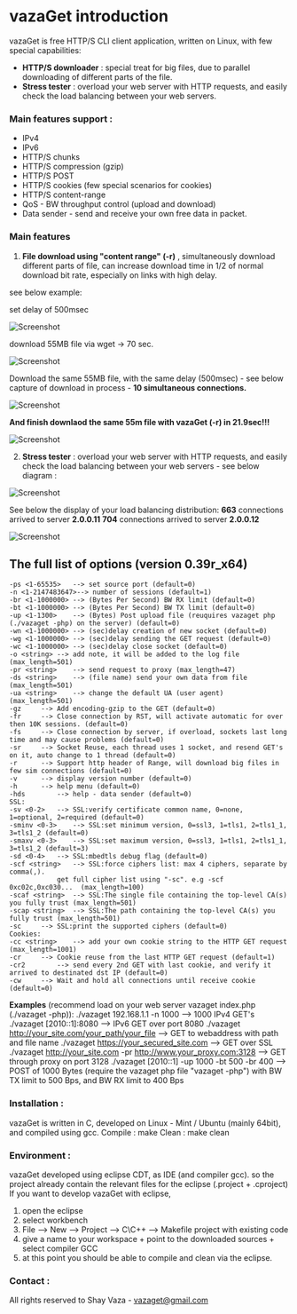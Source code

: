 # vazaGet introduction

vazaGet is free HTTP/S CLI client application, written on Linux, with few special capabilities:
- **HTTP/S downloader** : special treat for big files, due to parallel downloading of different parts of the file.
- **Stress tester** : overload your web server with HTTP requests, and easily check the  load balancing between your web servers.

### Main features support :
- IPv4 
- IPv6
- HTTP/S chunks
- HTTP/S compression (gzip)
- HTTP/S POST
- HTTP/S cookies (few special scenarios for cookies)
- HTTP/S content-range
- QoS - BW throughput control (upload and download)
- Data sender - send and receive your own free data in packet.

### Main features 
1. **File download using "content range" (-r)** , simultaneously download different parts of file, can increase download time in 1/2 of normal download bit rate, especially on links with high delay.

see below example:

set delay of 500msec

![Screenshot](readme_pictures/picture_1.jpg)
	

download 55MB file via wget → 70 sec.

![Screenshot](readme_pictures/picture_2.jpg)

Download the same 55MB file, with the same delay (500msec) - see below capture of download in process - **10 simultaneous connections.**

![Screenshot](readme_pictures/picture_3.jpg)

**And finish downlaod the same 55m file with vazaGet (-r) in 21.9sec!!!**

![Screenshot](readme_pictures/picture_4a.jpg)

2. **Stress tester** : overload your web server with HTTP requests, and easily check the load balancing between your web servers - see below diagram :

![Screenshot](readme_pictures/picture_5.jpg)

See below the display of your load balancing distribution:
**663** connections arrived to server **2.0.0.11**
**704** connections arrived to server **2.0.0.12**

![Screenshot](readme_pictures/picture_6.jpg)
 
## The full list of options (version 0.39r_x64)
    -ps <1-65535>	--> set source port (default=0)
    -n <1-2147483647>--> number of sessions (default=1)
	-br <1-1000000>	--> (Bytes Per Second) BW RX limit (default=0)
	-bt <1-1000000>	--> (Bytes Per Second) BW TX limit (default=0)
	-up <1-1300>	--> (Bytes) Post upload file (reuquires vazaget php (./vazaget -php) on the server) (default=0)
	-wn <1-1000000>	--> (sec)delay creation of new socket (default=0)
	-wg <1-1000000>	--> (sec)delay sending the GET request (default=0)
	-wc <1-1000000>	--> (sec)delay close socket (default=0)
	-o <string>	--> add note, it will be added to the log file (max_length=501)
	-pr <string>	--> send request to proxy (max_length=47)
	-ds <string>	--> (file name) send your own data from file (max_length=501)
	-ua <string>	--> change the default UA (user agent) (max_length=501)
	-gz		--> Add encoding-gzip to the GET (default=0)
	-fr		--> Close connection by RST, will activate automatic for over then 10K sessions. (default=0)
	-fs		--> Close connection by server, if overload, sockets last long time and may cause problems (default=0)
	-sr		--> Socket Reuse, each thread uses 1 socket, and resend GET's on it, auto change to 1 thread (default=0)
	-r		--> Support http header of Range, will download big files in few sim connections (default=0)
	-v		--> display version number (default=0)
	-h		--> help menu (default=0)
	-hds		--> help - data sender (default=0)
    SSL:
	-sv <0-2>	--> SSL:verify certificate common name, 0=none, 1=optional, 2=required (default=0)
	-sminv <0-3>	--> SSL:set minimum version, 0=ssl3, 1=tls1, 2=tls1_1, 3=tls1_2 (default=0)
	-smaxv <0-3>	--> SSL:set maximum version, 0=ssl3, 1=tls1, 2=tls1_1, 3=tls1_2 (default=3)
	-sd <0-4>	--> SSL:mbedtls debug flag (default=0)
	-scf <string>	--> SSL:force ciphers list: max 4 ciphers, separate by comma(,).
				get full cipher list using "-sc". e.g -scf 0xc02c,0xc030...  (max_length=100)
	-scaf <string>	--> SSL:The single file containing the top-level CA(s) you fully trust (max_length=501)
	-scap <string>	--> SSL:The path containing the top-level CA(s) you fully trust (max_length=501)
	-sc		--> SSL:print the supported ciphers (default=0)
    Cookies:
	-cc <string>	--> add your own cookie string to the HTTP GET request (max_length=1001)
	-cr		--> Cookie reuse from the last HTTP GET request (default=1)
	-cr2		--> send every 2nd GET with last cookie, and verify it arrived to destinated dst IP (default=0)
	-cw		--> Wait and hold all connections until receive cookie (default=0)

**Examples** (recommend load on your web server vazaget index.php (./vazaget -php)):
	./vazaget 192.168.1.1 -n 1000 --> 1000 IPv4 GET's
	./vazaget [2010::1]:8080  --> IPv6 GET over port 8080
	./vazaget http://your_site.com/your_path/your_file  --> GET to webaddress with path and file name
	./vazaget https://your_secured_site.com --> GET over SSL
	./vazaget http://your_site.com -pr http://www.your_proxy.com:3128 --> GET through proxy on port 3128
	./vazaget [2010::1] -up 1000 -bt 500 -br 400 --> POST of 1000 Bytes (require the vazaget php file "vazaget -php") 
			with BW TX limit to 500 Bps, and BW RX limit to 400 Bps

### Installation :
vazaGet is written in C, developed on Linux - Mint / Ubuntu (mainly 64bit), 
and compiled using gcc.
Compile :
	make
Clean :
	make clean

### Environment :
vazaGet developed using eclipse CDT, as IDE (and compiler gcc).
so the project already contain the relevant files for the eclipse (.project + .cproject)
If you want to develop vazaGet with eclipse,
1. open the eclipse
2. select workbench
3. File --> New --> Project --> C\C++ --> Makefile project with existing code
4. give a name to your workspace + point to the downloaded sources + select compiler GCC
5. at this point you should be able to compile and clean via the eclipse.

### Contact :
All rights reserved to Shay Vaza - vazaget@gmail.com



